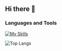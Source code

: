 ## Hi there 👋

### Languages and Tools
[![My Skills](https://skillicons.dev/icons?i=html,css,js,ts,react,nextjs,vue,gatsby,nodejs,express,graphql,jest,tailwind,mongodb,mysql,redis,docker,heroku,vercel,sentry,npm,yarn,git,github)](https://skillicons.dev)

![Top Langs](https://github-readme-stats.vercel.app/api/top-langs/?username=strwalk&layout=compact)

<!--
**strwalk/strwalk** is a ✨ _special_ ✨ repository because its `README.md` (this file) appears on your GitHub profile.

Here are some ideas to get you started:

- 🔭 I’m currently working on ...
- 🌱 I’m currently learning ...
- 👯 I’m looking to collaborate on ...
- 🤔 I’m looking for help with ...
- 💬 Ask me about ...
- 📫 How to reach me: ...
- 😄 Pronouns: ...
- ⚡ Fun fact: ...
-->
